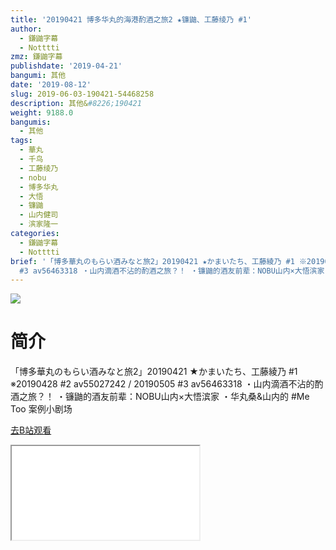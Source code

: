 ```yaml
---
title: '20190421 博多华丸的海港酌酒之旅2 ★镰鼬、工藤绫乃 #1'
author:
  - 鎌鼬字幕
  - Notttti
zmz: 鎌鼬字幕
publishdate: '2019-04-21'
bangumi: 其他
date: '2019-08-12'
slug: 2019-06-03-190421-54468258
description: 其他&#8226;190421
weight: 9188.0
bangumis:
  - 其他
tags:
  - 華丸
  - 千鸟
  - 工藤绫乃
  - nobu
  - 博多华丸
  - 大悟
  - 镰鼬
  - 山内健司
  - 滨家隆一
categories:
  - 鎌鼬字幕
  - Notttti
brief: '「博多華丸のもらい酒みなと旅2」20190421 ★かまいたち、工藤綾乃 #1 ※20190428 #2 av55027242 / 20190505
  #3 av56463318 ・山内滴酒不沾的酌酒之旅？！ ・镰鼬的酒友前辈：NOBU山内×大悟滨家 ・华丸桑&山内的 #Me Too 案例小剧场'
---
```

![](https://raw.githubusercontent.com/tcgriffith/owaraisite/master/static/tmpimg/61bd16f1992e9efc4bda6883c65bbbc8889806cf.jpg.480.jpg)
# 简介  
「博多華丸のもらい酒みなと旅2」20190421 ★かまいたち、工藤綾乃 #1
※20190428 #2 av55027242 / 20190505 #3 av56463318
・山内滴酒不沾的酌酒之旅？！
・镰鼬的酒友前辈：NOBU山内×大悟滨家
・华丸桑&山内的 #Me Too 案例小剧场  

[去B站观看](https://www.bilibili.com/video/av54468258/)
<div class ="resp-container"><iframe class="testiframe" src="//player.bilibili.com/player.html?aid=54468258"", scrolling="no", allowfullscreen="true" > </iframe></div> 
